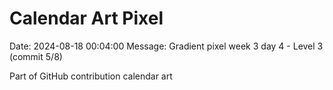 # Calendar Art Pixel

Date: 2024-08-18 00:04:00
Message: Gradient pixel week 3 day 4 - Level 3 (commit 5/8)

Part of GitHub contribution calendar art
